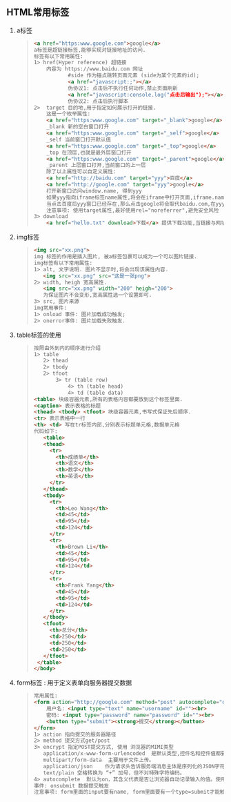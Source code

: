 ## HTML常用标签

1. a标签  

   > ```html
   > <a href="https:www.google.com">google</a>
   > a标签是超链接标签,能够实现对链接地址的访问.
   > 标签有以下常用属性:
   > 1> href(Hyper reference) 超链接
   >     内容为 https://www.baidu.com 网址
   >            #side 作为锚点跳转页面元素 (side为某个元素的id);
   >            <a href="javascript:;"></a>
   >            伪协议1: 点击后不执行任何动作,禁止页面刷新
   >            <a href="javascript:console.log("点击后输出");"></a>
   >            伪协议2: 点击后执行脚本
   > 2>  target 目的地,用于指定如何展示打开的链接.
   >     这是一个枚举属性:
   >     <a href="https:www.google.com" target="_blank">google</a>
   >     _blank 新的空白窗口打开
   >     <a href="https:www.google.com" target="_self">google</a> 
   >     _self 当前窗口打开默认值
   >     <a href="https:www.google.com" target="_top">google</a> 
   >     _top 在顶层,也就是最外层窗口打开
   >     <a href="https:www.google.com" target="_parent">google</a> 
   >     _parent 上层窗口打开,当前窗口的上一层
   >     除了以上属性可以自定义属性:
   >     <a href="http://baidu.com" target="yyy">百度</a>
   >     <a href="http://google.com" target="yyy">google</a>
   >     打开新窗口访问window.name, 得到yyy
   >     如果yyy指向iframe标签name属性,将会在iframe中打开页面,iframe.name 得到yyy
   >     当点击百度后yyy窗口已经存在,那么点击google将会取代baidu.com,在yyy窗口访问  google.com
   >     注意事项: 使用target属性,最好使用rel="noreferrer",避免安全风险
   > 3> download 
   >     <a href="hello.txt" download>下载</a> 提供下载功能,当链接与网址同源生效.
   > 
   > ```
   >
   > 

2. img标签

   > ```html
   > <img src="xx.png">
   > img 标签的作用是插入图片, 被a标签包裹可以成为一个可以图片链接.
   > img标签有以下常用属性:
   > 1> alt, 文字说明. 图片不显示时,将会出现该属性内容.
   > 	<img src="xx.png" src="这是一张png">
   > 2> width, heigh 宽高属性. 
   > 	<img src="xx.png" width="200" heigh="200">
   > 	为保证图片不会变形,宽高属性选一个设置即可.
   > 3> src, 图片来源
   > img常用事件:
   > 1> onload 事件: 图片加载成功触发;
   > 2> onerror事件: 图片加载失败触发.
   > ```
   >
   > 

3. table标签的使用

   > ```html
   > 按照由外到内的顺序进行介绍
   > 1> table
   > 	2> thead
   > 	2> tbody
   > 	2> tfoot
   > 		3> tr (table row)	
   > 			4> th (table head)
   > 			4> td (table data)
   > <table> 块级容器元素,所有的表格内容都要放到这个标签里面.
   > <caption> 表示表格的标题
   > <thead> <tbody> <tfoot> 块级容器元素,书写式保证先后顺序.
   > <tr> 表示表格中一行
   > <th> <td> 写在tr标签内部,分别表示标题单元格,数据单元格
   > 代码如下:
   >    <table>
   >    <thead>
   >      <tr>
   >        <th>成绩单</th>
   >        <th>语文</th>
   >        <th>数学</th>
   >        <th>英语</th>
   >      </tr>
   >    </thead>
   >    <tbody>
   >      <tr>
   >        <th>Leo Wang</th>
   >        <td>45</td>
   >        <td>95</td>
   >        <td>124</td>
   >      </tr>
   >      <tr>
   >        <th>Brown Li</th>
   >        <td>45</td>
   >        <td>95</td>
   >        <td>124</td>
   >      </tr>
   >      <tr>
   >        <th>Frank Yang</th>
   >        <td>45</td>
   >        <td>95</td>
   >        <td>124</td>
   >      </tr>
   >    </tbody>
   >    <tfoot>
   >      <th>总分</th>
   >      <td>250</td>
   >      <td>250</td>
   >      <td>250</td>
   >    </tfoot>
   >  </table>
   > </body>
   > ```
   >
   
4. form标签 : 用于定义表单向服务器提交数据

   > ```html
   > 常用属性:
   > <form action="http://google.com" method="post" autocomplete="on" encrypt = "application/json">
   >     用户名: <input type="text" name="username" id=""><br>
   >     密码: <input type="password" name="password" id=""><br>
   >     <button type="submit"><strong>提交</strong></button>
   > </form>
   > 1> action 指向提交的服务器路径
   > 2> method 提交方式get/post
   > 3> encrypt 指定POST提交方式, 使用 浏览器的MIMI类型
   >    application/x-www-form-urlencoded  是默认类型,控件名和控件值都要转义.
   >    multipart/form-data  主要用于文件上传。
   >    application/json	作为请求头告诉服务端消息主体是序列化的JSON字符串.
   >    text/plain 空格转换为 “+” 加号，但不对特殊字符编码。
   > 4> autocomplete  默认为on，其含义代表是否让浏览器自动记录输入的值。使用方式(name ="username")
   > 事件: onsubmit 数据提交触发
   > 注意事项: form里面的input要有name, form里面要有一个type=submit才能触发onsubmit事件
   > ```
   >
   > 